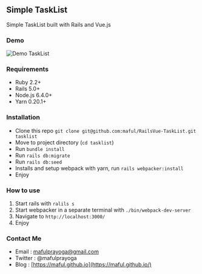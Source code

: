 ## Simple TaskList
Simple TaskList built with Rails and Vue.js

### Demo
![Demo TaskList](https://user-images.githubusercontent.com/6563823/29747472-62c6fbae-8b26-11e7-9c07-6a58c054d3c9.gif)

### Requirements
- Ruby 2.2+
- Rails 5.0+
- Node.js 6.4.0+
- Yarn 0.20.1+

### Installation
- Clone this repo `git clone git@github.com:maful/RailsVue-TaskList.git tasklist`
- Move to project directory (`cd tasklist`)
- Run `bundle install`
- Run `rails db:migrate`
- Run `rails db:seed`
- Installs and setup webpack with yarn, run `rails webpacker:install`
- Enjoy

### How to use
1. Start rails with `ralils s`
2. Start webpacker in a separate terminal with `./bin/webpack-dev-server`
3. Navigate to `http://localhost:3000/`
4. Enjoy

### Contact Me
* Email : [mafulprayoga@gmail.com](mailto:mafulprayoga@gmail.com)
* Twitter : @mafulprayoga
* Blog : [https://maful.github.io](https://maful.github.io/)
